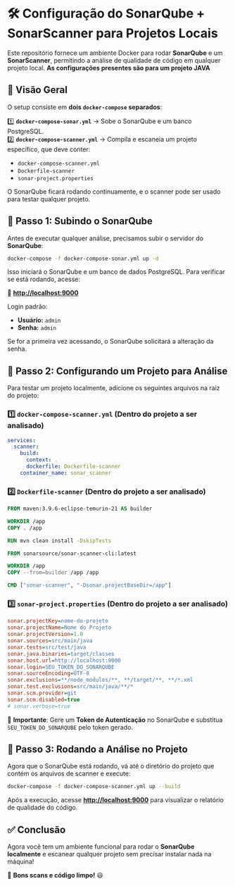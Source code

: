 # 🛠️ Configuração do SonarQube + SonarScanner para Projetos Locais

Este repositório fornece um ambiente Docker para rodar **SonarQube** e um **SonarScanner**, permitindo a análise de qualidade de código em qualquer projeto local. 
**As configurações presentes são para um projeto JAVA**

## 📌 **Visão Geral**
O setup consiste em **dois `docker-compose` separados**:

1️⃣ **`docker-compose-sonar.yml`** → Sobe o SonarQube e um banco PostgreSQL.  
2️⃣ **`docker-compose-scanner.yml`** → Compila e escaneia um projeto específico, que deve conter:  
   - `docker-compose-scanner.yml`  
   - `Dockerfile-scanner`  
   - `sonar-project.properties`  

O SonarQube ficará rodando continuamente, e o scanner pode ser usado para testar qualquer projeto.

## 🚀 **Passo 1: Subindo o SonarQube**
Antes de executar qualquer análise, precisamos subir o servidor do **SonarQube**:

```sh
docker-compose -f docker-compose-sonar.yml up -d
```

Isso iniciará o SonarQube e um banco de dados PostgreSQL. Para verificar se está rodando, acesse:

🔗 **[http://localhost:9000](http://localhost:9000)**

Login padrão:  
- **Usuário:** `admin`  
- **Senha:** `admin`  

Se for a primeira vez acessando, o SonarQube solicitará a alteração da senha.

## 📂 **Passo 2: Configurando um Projeto para Análise**
Para testar um projeto localmente, adicione os seguintes arquivos na raiz do projeto:

### **1️⃣ `docker-compose-scanner.yml`** (Dentro do projeto a ser analisado)
```yaml
services:
  scanner:
    build:
      context: .
      dockerfile: Dockerfile-scanner
    container_name: sonar_scanner
```

### **2️⃣ `Dockerfile-scanner`** (Dentro do projeto a ser analisado)
```dockerfile
FROM maven:3.9.6-eclipse-temurin-21 AS builder

WORKDIR /app
COPY . /app

RUN mvn clean install -DskipTests

FROM sonarsource/sonar-scanner-cli:latest

WORKDIR /app
COPY --from=builder /app /app

CMD ["sonar-scanner", "-Dsonar.projectBaseDir=/app"]
```

### **3️⃣ `sonar-project.properties`** (Dentro do projeto a ser analisado)
```ini
sonar.projectKey=nome-do-projeto
sonar.projectName=Nome do Projeto
sonar.projectVersion=1.0
sonar.sources=src/main/java
sonar.tests=src/test/java
sonar.java.binaries=target/classes
sonar.host.url=http://localhost:9000
sonar.login=SEU_TOKEN_DO_SONARQUBE
sonar.sourceEncoding=UTF-8
sonar.exclusions=**/node_modules/**, **/target/**, **/*.xml
sonar.test.exclusions=src/main/java/**/*
sonar.scm.provider=git
sonar.scm.disabled=true
# sonar.verbose=true
```

🔹 **Importante**: Gere um **Token de Autenticação** no SonarQube e substitua `SEU_TOKEN_DO_SONARQUBE` pelo token gerado.

## 🎯 **Passo 3: Rodando a Análise no Projeto**
Agora que o SonarQube está rodando, vá até o diretório do projeto que contém os arquivos de scanner e execute:

```sh
docker-compose -f docker-compose-scanner.yml up --build
```

Após a execução, acesse **[http://localhost:9000](http://localhost:9000)** para visualizar o relatório de qualidade do código.

## ✅ **Conclusão**
Agora você tem um ambiente funcional para rodar o **SonarQube localmente** e escanear qualquer projeto sem precisar instalar nada na máquina!

🚀 **Bons scans e código limpo!** 😃
